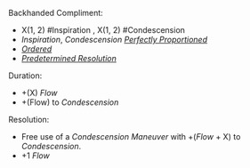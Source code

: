 Backhanded Compliment:
+ X(1, 2) #Inspiration , X(1, 2) #Condescension
+ *Inspiration*, *Condescension* *[Perfectly Proportioned](Perfectly_Proportioned.md)* 
+ *[Ordered](Ordered.md)*
+ *[Predetermined Resolution](Predetermined_Resolution.md)*

Duration:
+ +(X) *Flow*
+ +(Flow) to *Condescension* 

Resolution:
+ Free use of a *Condescension Maneuver* with +(*Flow* + X) to *Condescension*.
+ +1 *Flow*